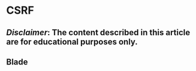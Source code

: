# CSRF
***Disclaimer*: The content described in this article are for educational purposes only.**
---
## Blade
